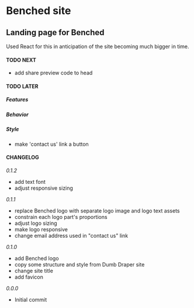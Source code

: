 # Benched site

## Landing page for Benched

Used React for this in anticipation of the site becoming much bigger in time.

#### TODO NEXT

- add share preview code to head

#### TODO LATER

##### Features

##### Behavior

##### Style

- make 'contact us' link a button

#### CHANGELOG

_0.1.2_

- add text font
- adjust responsive sizing

_0.1.1_

- replace Benched logo with separate logo image and logo text assets
- constrain each logo part's proportions
- adjust logo sizing
- make logo responsive
- change email address used in "contact us" link

_0.1.0_

- add Benched logo
- copy some structure and style from Dumb Draper site
- change site title
- add favicon

_0.0.0_

- Initial commit
